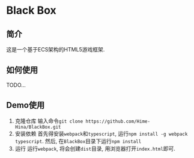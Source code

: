 # Black Box

## 简介

这是一个基于ECS架构的HTML5游戏框架.

## 如何使用

TODO...

## Demo使用

1. 克隆仓库
  输入命令`git clone https://github.com/Hime-Hina/BlackBox.git`
2. 安装依赖
  首先得安装`webpack`和`typescript`, 运行`npm install -g webpack typescript`.
  然后, 在`BlackBox`目录下运行`npm install`
3. 运行
  运行`webpack`, 将会创建`dist`目录, 用浏览器打开`index.html`即可.
